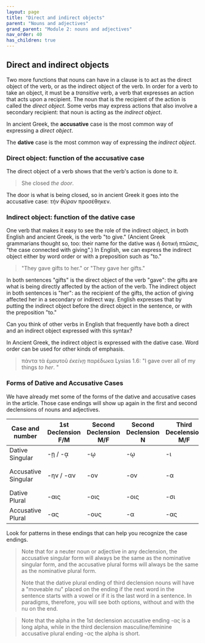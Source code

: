 ```yaml
---
layout: page
title: "Direct and indirect objects"
parent: "Nouns and adjectives"
grand_parent: "Module 2: nouns and adjectives"
nav_order: 40
has_children: true
---
```


## Direct and indirect objects

Two more functions that nouns can have in a clause is to act as the direct object of the verb, or as the indirect object of the verb. In order for a verb to take an object, it must be a *transitive* verb, a verb that expresses an action that acts upon a recipient. The noun that is the recipient of the action is called the *direct object*. Some verbs may express actions that also involve a secondary recipient: that noun is acting as the *indirect object*. 

In ancient Greek, the **accusative** case is the most common way of expressing a *direct object*. 

The **dative** case is the most common way of expressing the *indirect object*.

### Direct object: function of the accusative case

The direct object of a verb shows that the verb's action is done to it. 

> She closed *the door*.

The door is what is being closed, so in ancient Greek it goes into the accusative case: *τὴν θύραν* προσέθηκεν.


### Indirect object: function of the dative case

One verb that makes it easy to see the role of the indirect object, in both English and ancient Greek, is the verb "to give." 
(Ancient Greek grammarians thought so, too: their name for the dative was ἡ δοτική πτῶσις, "the case connected with giving".)  In English, we can express the indirect object either by word order or with a preposition such as "to." 

> "They gave gifts to her." or "They gave her gifts." 

In both sentences "gifts" is the direct object of the verb "gave": the gifts are what is being directly affected by the action of the verb. The indirect object in both sentences is "her": as the recipient of the gifts, the action of giving affected her in a secondary or indirect way. English expresses that by putting the indirect object before the direct object in the sentence, or with the preposition "to." 

Can you think of other verbs in English that frequently have both a direct and an indirect object expressed with this syntax? 

In Ancient Greek, the indirect object is expressed with the dative case. Word order can be used for other kinds of emphasis. 

> πάντα τὰ ἐμαυτοῦ *ἐκείνῃ* παρέδωκα Lysias 1.6: "I gave over all of my things *to her*. "

### Forms of Dative and Accusative Cases

We have already met some of the forms of the dative and accusative cases in the article. Those case endings will show up again in the first and second declensions of nouns and adjectives.

| Case and number | 1st Declension F/M | Second Declension M/F | Second Declension N | Third Decelension M/F | Third Declension N |
| --- | --- | --- | --- | --- | --- |
| Dative Singular | -ῃ / -ᾳ | -ῳ | -ῳ | -ι | -ι |
| Accusative Singular | -ην / -αν | -ον | -ον | -α | - (same form as nominative)|
| Dative Plural | -αις | -οις | -οις | -σι | -σι |
| Accusative Plural | -ας | -ους | -α | -ας | -α |

Look for patterns in these endings that can help you recognize the case endings.

> Note that for a neuter noun or adjective in any declension, the accusative singular form will always be the same as the nominative singular form, and the accusative plural forms will always be the same as the nominative plural form.
> 
> Note that the dative plural ending of third declension nouns will have a "moveable nu" placed on the ending if the next word in the sentence starts with a vowel or if it is the last word in a sentence. In paradigms, therefore, you will see both options, without and with the nu on the end.

> Note that the alpha in the 1st declension accusative ending -ας is a long alpha, while in the third declension masculine/feminine accusative plural ending -ας the alpha is short.


